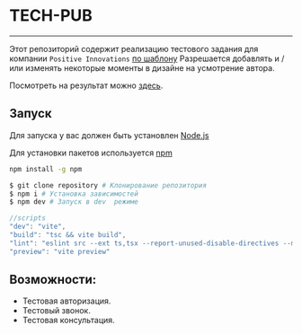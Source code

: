 # TECH-PUB

---

<!-- <img width="1162" alt="image" src="https://github.com/Binatik/images/assets/47430210/3a87ec04-64aa-4626-9a2c-2d8830b7d632"> -->

Этот репозиторий содержит реализацию тестового задания для компании `Positive Innovations` [по шаблону](https://inseca.tech) Разрешается добавлять и / или изменять некоторые моменты в дизайне на усмотрение автора.

Посмотреть на результат можно [здесь](https://tech-pub.netlify.app).

## Запуск

Для запуска у вас должен быть установлен [Node.js](http://nodejs.org)

Для установки пакетов используется [npm](https://www.npmjs.com)

```bash
npm install -g npm
```

```bash
$ git clone repository # Клонирование репозитория
$ npm i # Установка зависимостей
$ npm dev # Запуск в dev  режиме
```

```js
//scripts
"dev": "vite",
"build": "tsc && vite build",
"lint": "eslint src --ext ts,tsx --report-unused-disable-directives --max-warnings 0",
"preview": "vite preview"
```

## Возможности:

-   Тестовая авторизация.
-   Тестовый звонок.
-   Тестовая консультация.
